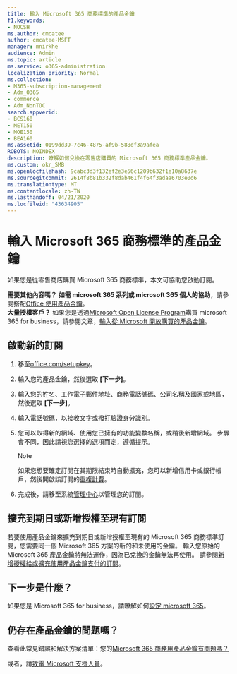 ```yaml
---
title: 輸入 Microsoft 365 商務標準的產品金鑰
f1.keywords:
- NOCSH
ms.author: cmcatee
author: cmcatee-MSFT
manager: mnirkhe
audience: Admin
ms.topic: article
ms.service: o365-administration
localization_priority: Normal
ms.collection:
- M365-subscription-management
- Adm_O365
- commerce
- Adm_NonTOC
search.appverid:
- BCS160
- MET150
- MOE150
- BEA160
ms.assetid: 0199dd39-7c46-4875-af9b-588df3a9afea
ROBOTS: NOINDEX
description: 瞭解如何兌換在零售店購買的 Microsoft 365 商務標準產品金鑰。
ms.custom: okr_SMB
ms.openlocfilehash: 9cabc3d3f132ef2e3e56c1209b632f1e10a8637e
ms.sourcegitcommit: 2614f8b81b332f8dab461f4f64f3adaa6703e0d6
ms.translationtype: MT
ms.contentlocale: zh-TW
ms.lasthandoff: 04/21/2020
ms.locfileid: "43634905"
---
```

# <a name="enter-your-product-key-for-microsoft-365-business-standard"></a>輸入 Microsoft 365 商務標準的產品金鑰

如果您是從零售商店購買 Microsoft 365 商務標準，本文可協助您啟動訂閱。 
  
 **需要其他內容嗎？**
 **如需 microsoft 365 系列或 microsoft 365 個人的協助**，請參閱搭配[Office 使用產品金鑰](https://support.office.com/article/12a5763a-d45c-4685-8c95-a44500213759.aspx)。  
 **大量授權客戶？** 如果您是透過[Microsoft Open License Program](https://go.microsoft.com/fwlink/p/?LinkID=613298)購買 microsoft 365 for business，請參閱文章，[輸入從 Microsoft 開放購買的產品金鑰](purchases-from-microsoft-open.md)。
  
## <a name="activate-a-new-subscription"></a>啟動新的訂閱

1. 移至<a href="https://go.microsoft.com/fwlink/p/?LinkId=839911" target="_blank">office.com/setupkey</a>。

2. 輸入您的產品金鑰，然後選取 **[下一步]**。

3. 輸入您的姓名、工作電子郵件地址、商務電話號碼、公司名稱及國家或地區，然後選取 **[下一步]**。

4. 輸入電話號碼，以接收文字或撥打驗證身分識別。

5. 您可以取得新的網域、使用您已擁有的功能變數名稱，或稍後新增網域。 步驟會不同，因此請視您選擇的選項而定，遵循提示。

    > [!NOTE]
    > 如果您想要確定訂閱在其期限結束時自動擴充，您可以新增信用卡或銀行帳戶，然後開啟該訂閱的[重複計費](subscriptions/renew-your-subscription.md#turn-recurring-billing-off-or-on)。

6. 完成後，請移至系統<a href="https://go.microsoft.com/fwlink/p/?linkid=2024339" target="_blank">管理中心</a>以管理您的訂閱。

## <a name="extend-the-expiration-date-or-add-a-license-to-an-existing-subscription"></a>擴充到期日或新增授權至現有訂閱

若要使用產品金鑰來擴充到期日或新增授權至現有的 Microsoft 365 商務標準訂閱，您需要同一個 Microsoft 365 方案的新的和未使用的金鑰。 輸入您原始的 Microsoft 365 產品金鑰將無法運作，因為已兌換的金鑰無法再使用。 請參閱[新增授權給或擴充使用產品金鑰支付的訂閱](licenses/add-licenses-using-product-key.md)。

## <a name="whats-next"></a>下一步是什麼？

如果您是 Microsoft 365 for business，請瞭解如何[設定 microsoft 365](../admin/setup/setup.md)。
  
## <a name="still-having-trouble-with-product-keys"></a>仍存在產品金鑰的問題嗎？

查看此常見錯誤和解決方案清單：您的[Microsoft 365 商務用產品金鑰有問題嗎？](product-key-errors-and-solutions.md)
  
或者，請[致電 Microsoft 支援人員](../admin/contact-support-for-business-products.md)。